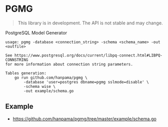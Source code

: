 # PGMG

> This library is in development. The API is not stable and may change.

PostgreSQL Model Generator

```
usage: pgmg -database <connection_string> -schema <schema_name> -out <outfile>

See https://www.postgresql.org/docs/current/libpq-connect.html#LIBPQ-CONNSTRING
for more information about connection string parameters.

Tables generation:
	go run github.com/hanpama/pgmg \
		-database 'user=postgres dbname=pgmg sslmode=disable' \
		-schema wise \
		-out example/schema.go
```

## Example

* https://github.com/hanpama/pgmg/tree/master/example/schema.go
